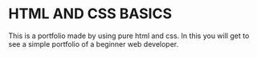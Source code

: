 # HTML AND CSS BASICS

This is a portfolio made by using pure html and css. In this you will get to see a simple portfolio of a  beginner web developer.